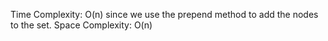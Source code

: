 Time Complexity: O(n) since we use the prepend method to add the nodes to the set.
Space Complexity: O(n)